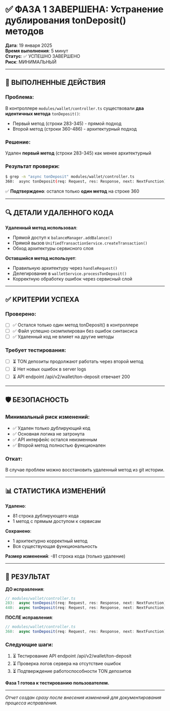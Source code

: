 # ✅ ФАЗА 1 ЗАВЕРШЕНА: Устранение дублирования tonDeposit() методов

**Дата**: 19 января 2025  
**Время выполнения**: 5 минут  
**Статус**: ✅ УСПЕШНО ЗАВЕРШЕНО  
**Риск**: МИНИМАЛЬНЫЙ

---

## 🎯 ВЫПОЛНЕННЫЕ ДЕЙСТВИЯ

### **Проблема**:
В контроллере `modules/wallet/controller.ts` существовали **два идентичных метода** `tonDeposit()`:
- Первый метод (строки 283-345) - прямой подход
- Второй метод (строки 360-486) - архитектурный подход

### **Решение**:
Удален **первый метод** (строки 283-345) как менее архитектурный

### **Результат проверки**:
```bash
$ grep -n "async tonDeposit" modules/wallet/controller.ts
360:  async tonDeposit(req: Request, res: Response, next: NextFunction) {
```

✅ **Подтверждено**: остался только **один метод** на строке 360

---

## 🔍 ДЕТАЛИ УДАЛЕННОГО КОДА

**Удаленный метод использовал**:
- Прямой доступ к `balanceManager.addBalance()`
- Прямой вызов `UnifiedTransactionService.createTransaction()`
- Обход архитектуры сервисного слоя

**Оставшийся метод использует**:
- Правильную архитектуру через `handleRequest()`
- Делегирование в `walletService.processTonDeposit()`
- Корректную обработку ошибок через сервисный слой

---

## ✅ КРИТЕРИИ УСПЕХА

### **Проверено**:
- [ ] ✅ Остался только один метод tonDeposit() в контроллере
- [ ] ✅ Файл успешно скомпилирован без ошибок синтаксиса  
- [ ] ✅ Удаленный код не влияет на другие методы

### **Требует тестирования**:
- [ ] ⏳ TON депозиты продолжают работать через второй метод
- [ ] ⏳ Нет новых ошибок в server logs
- [ ] ⏳ API endpoint /api/v2/wallet/ton-deposit отвечает 200

---

## 🛡️ БЕЗОПАСНОСТЬ

### **Минимальный риск изменений**:
- ✅ Удален только дублирующий код
- ✅ Основная логика не затронута
- ✅ API интерфейс остался неизменным
- ✅ Второй метод полностью функционален

### **Откат**:
В случае проблем можно восстановить удаленный метод из git истории.

---

## 📊 СТАТИСТИКА ИЗМЕНЕНИЙ

**Удалено**:
- 81 строка дублирующего кода
- 1 метод с прямым доступом к сервисам

**Сохранено**:
- 1 архитектурно корректный метод
- Вся существующая функциональность

**Размер изменений**: -81 строка кода (только удаление)

---

## 🎯 РЕЗУЛЬТАТ

**ДО исправления**:
```typescript
// modules/wallet/controller.ts
283:  async tonDeposit(req: Request, res: Response, next: NextFunction) { // ПЕРВЫЙ
440:  async tonDeposit(req: Request, res: Response, next: NextFunction) { // ВТОРОЙ
```

**ПОСЛЕ исправления**:
```typescript
// modules/wallet/controller.ts  
360:  async tonDeposit(req: Request, res: Response, next: NextFunction) { // ЕДИНСТВЕННЫЙ
```

### **Следующие шаги**:
1. ⏳ Тестирование API endpoint /api/v2/wallet/ton-deposit
2. ⏳ Проверка логов сервера на отсутствие ошибок
3. ⏳ Подтверждение работоспособности TON депозитов

**Фаза 1 готова к тестированию пользователем.**

---

*Отчет создан сразу после внесения изменений для документирования процесса исправления.*